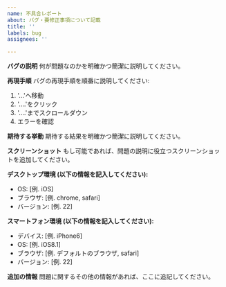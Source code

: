 ```yaml
---
name: 不具合レポート
about: バグ・要修正事項について記載
title: ''
labels: bug
assignees: ''

---
```


**バグの説明**
何が問題なのかを明確かつ簡潔に説明してください。

**再現手順**
バグの再現手順を順番に説明してください:
1. '...'へ移動
2. '....'をクリック
3. '....'までスクロールダウン
4. エラーを確認

**期待する挙動**
期待する結果を明確かつ簡潔に説明してください。

**スクリーンショット**
もし可能であれば、問題の説明に役立つスクリーンショットを追加してください。

**デスクトップ環境 (以下の情報を記入してください):**
 - OS: [例. iOS]
 - ブラウザ: [例. chrome, safari]
 - バージョン: [例. 22]

**スマートフォン環境 (以下の情報を記入してください):**
 - デバイス: [例. iPhone6]
 - OS: [例. iOS8.1]
 - ブラウザ: [例. デフォルトのブラウザ, safari]
 - バージョン: [例. 22]

**追加の情報**
問題に関するその他の情報があれば、ここに追記してください。
